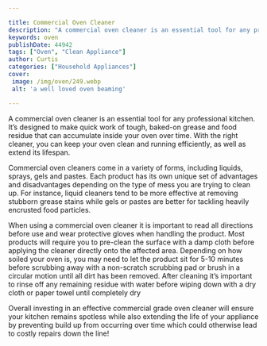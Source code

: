 ```yaml
---

title: Commercial Oven Cleaner
description: "A commercial oven cleaner is an essential tool for any professional kitchen. It’s designed to make quick work of tough, baked-on g...learn more"
keywords: oven
publishDate: 44942
tags: ["Oven", "Clean Appliance"]
author: Curtis
categories: ["Household Appliances"]
cover: 
 image: /img/oven/249.webp
 alt: 'a well loved oven beaming'

---
```


A commercial oven cleaner is an essential tool for any professional kitchen. It’s designed to make quick work of tough, baked-on grease and food residue that can accumulate inside your oven over time. With the right cleaner, you can keep your oven clean and running efficiently, as well as extend its lifespan.

Commercial oven cleaners come in a variety of forms, including liquids, sprays, gels and pastes. Each product has its own unique set of advantages and disadvantages depending on the type of mess you are trying to clean up. For instance, liquid cleaners tend to be more effective at removing stubborn grease stains while gels or pastes are better for tackling heavily encrusted food particles.

When using a commercial oven cleaner it is important to read all directions before use and wear protective gloves when handling the product. Most products will require you to pre-clean the surface with a damp cloth before applying the cleaner directly onto the affected area. Depending on how soiled your oven is, you may need to let the product sit for 5-10 minutes before scrubbing away with a non-scratch scrubbing pad or brush in a circular motion until all dirt has been removed. After cleaning it’s important to rinse off any remaining residue with water before wiping down with a dry cloth or paper towel until completely dry 

Overall investing in an effective commercial grade oven cleaner will ensure your kitchen remains spotless while also extending the life of your appliance by preventing build up from occurring over time which could otherwise lead to costly repairs down the line!
